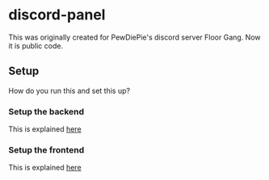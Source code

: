 # discord-panel

This was originally created for PewDiePie's discord server Floor Gang. Now it is public code.

## Setup

How do you run this and set this up?

### Setup the backend

This is explained [here](https://github.com/Elian0213/discord-panel/tree/master/backend)

### Setup the frontend

This is explained [here](https://github.com/Elian0213/discord-panel/tree/master/frontend)

